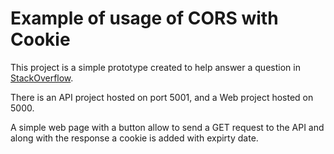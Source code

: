 # Example of usage of CORS with Cookie
This project is a simple prototype created to help answer a question in [StackOverflow](https://stackoverflow.com/questions/54942698/cookie-is-not-set-with-expires-date-and-cors).

There is an API project hosted on port 5001, and a Web project hosted on 5000.

A simple web page with a button allow to send a GET request to the API and along with the response a cookie is added with expirty date.